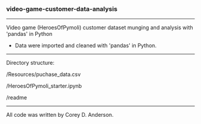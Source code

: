 ### video-game-customer-data-analysis

-----------------------------------------------------------------------------------------

Video game (HeroesOfPymoli) customer dataset munging and analysis with 'pandas' in Python

* Data were imported and cleaned with 'pandas' in Python.

-----------------------------------------------------------------------------------------

Directory structure:

/Resources/puchase_data.csv

/HeroesOfPymoli_starter.ipynb

/readme


-----------------------------------------------------------------------------------------

All code was written by Corey D. Anderson.
